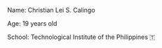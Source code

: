 Name: Christian Lei S. Calingo 

Age: 19 years old

School: Technological Institute of the Philippines  🇹
